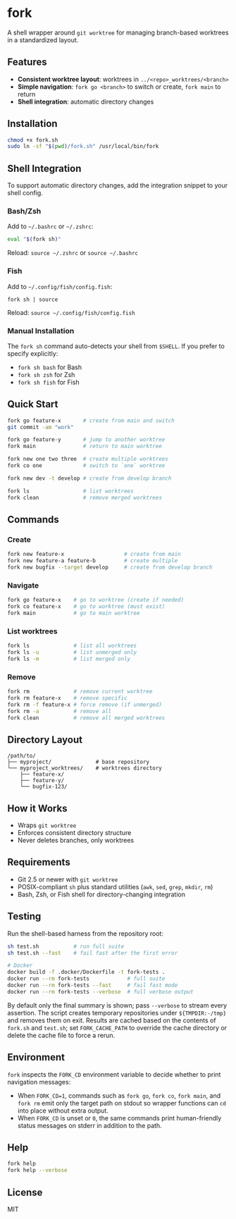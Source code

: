 # fork

A shell wrapper around `git worktree` for managing branch-based worktrees in a
standardized layout.

## Features

- **Consistent worktree layout**: worktrees in `../<repo>_worktrees/<branch>`
- **Simple navigation**: `fork go <branch>` to switch or create, `fork main` to return
- **Shell integration**: automatic directory changes

## Installation

```bash
chmod +x fork.sh
sudo ln -sf "$(pwd)/fork.sh" /usr/local/bin/fork
```

## Shell Integration

To support automatic directory changes, add the integration snippet to your shell config.

### Bash/Zsh

Add to `~/.bashrc` or `~/.zshrc`:

```bash
eval "$(fork sh)"
```

Reload: `source ~/.zshrc` or `source ~/.bashrc`

### Fish

Add to `~/.config/fish/config.fish`:

```fish
fork sh | source
```

Reload: `source ~/.config/fish/config.fish`

### Manual Installation

The `fork sh` command auto-detects your shell from `$SHELL`. If you prefer to specify explicitly:

- `fork sh bash` for Bash
- `fork sh zsh` for Zsh
- `fork sh fish` for Fish

## Quick Start

```bash
fork go feature-x       # create from main and switch
git commit -am "work"

fork go feature-y       # jump to another worktree
fork main               # return to main worktree

fork new one two three  # create multiple worktrees
fork co one             # switch to `one` worktree

fork new dev -t develop # create from develop branch

fork ls                 # list worktrees
fork clean              # remove merged worktrees
```

## Commands

### Create

```bash
fork new feature-x                   # create from main
fork new feature-a feature-b         # create multiple
fork new bugfix --target develop     # create from develop branch
```

### Navigate

```bash
fork go feature-x    # go to worktree (create if needed)
fork co feature-x    # go to worktree (must exist)
fork main            # go to main worktree
```

### List worktrees

```bash
fork ls              # list all worktrees
fork ls -u           # list unmerged only
fork ls -m           # list merged only
```

### Remove

```bash
fork rm              # remove current worktree
fork rm feature-x    # remove specific
fork rm -f feature-x # force remove (if unmerged)
fork rm -a           # remove all
fork clean           # remove all merged worktrees
```

## Directory Layout

```
/path/to/
├── myproject/              # base repository
└── myproject_worktrees/    # worktrees directory
    ├── feature-x/
    ├── feature-y/
    └── bugfix-123/
```

## How it Works

- Wraps `git worktree`
- Enforces consistent directory structure
- Never deletes branches, only worktrees

## Requirements

- Git 2.5 or newer with `git worktree`
- POSIX-compliant `sh` plus standard utilities (`awk`, `sed`, `grep`, `mkdir`, `rm`)
- Bash, Zsh, or Fish shell for directory-changing integration

## Testing

Run the shell-based harness from the repository root:

```bash
sh test.sh           # run full suite
sh test.sh --fast    # fail fast after the first error

# Docker
docker build -f .docker/Dockerfile -t fork-tests .
docker run --rm fork-tests            # full suite
docker run --rm fork-tests --fast     # fail fast mode
docker run --rm fork-tests --verbose  # full verbose output
```

By default only the final summary is shown; pass `--verbose` to stream every assertion. The script creates temporary repositories under `${TMPDIR:-/tmp}` and removes them on exit. Results are cached based on the contents of `fork.sh` and `test.sh`; set `FORK_CACHE_PATH` to override the cache directory or delete the cache file to force a rerun.

## Environment

`fork` inspects the `FORK_CD` environment variable to decide whether to print navigation messages:

- When `FORK_CD=1`, commands such as `fork go`, `fork co`, `fork main`, and `fork rm` emit only the target path on stdout so wrapper functions can `cd` into place without extra output.
- When `FORK_CD` is unset or `0`, the same commands print human-friendly status messages on stderr in addition to the path.

## Help

```bash
fork help
fork help --verbose
```

## License

MIT
